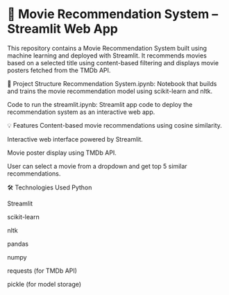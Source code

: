 # 🍿 Movie Recommendation System – Streamlit Web App


This repository contains a Movie Recommendation System built using machine learning and deployed with Streamlit. It recommends movies based on a selected title using content-based filtering and displays movie posters fetched from the TMDb API.

📁 Project Structure
Recommendation System.ipynb: Notebook that builds and trains the movie recommendation model using scikit-learn and nltk.

Code to run the streamlit.ipynb: Streamlit app code to deploy the recommendation system as an interactive web app.

💡 Features
Content-based movie recommendations using cosine similarity.

Interactive web interface powered by Streamlit.

Movie poster display using TMDb API.

User can select a movie from a dropdown and get top 5 similar recommendations.

🛠️ Technologies Used
Python

Streamlit

scikit-learn

nltk

pandas

numpy

requests (for TMDb API)

pickle (for model storage)


